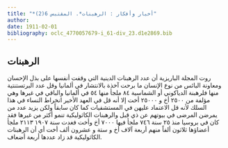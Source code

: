 ```yaml
---
title: "*أخبار وأفكار : الرهبنات*. المقتبس 6(2)"
author: 
date: 1911-02-01
bibliography: oclc_4770057679-i_61-div_23.d1e2869.bib
---
```




##  الرهبنات 


 روت  المجلة  الباريزية  أن عدد الرهبنات الدينية التي وقفت أنفسها على بذل الإحسان ومعاونة البائس من نوع الإنسان ما برحت آخذة بالانتشار في ألمانيا وقل عدد البرتستنتية منها فلرهبنة الدياكوني أو الشماسية  ٨٤  ملجأ منها  ٥٤  في ألمانيا والباقي في غيرها وهي مؤلفة من  ٢٥٠٠  أخ و  ٢٥٠٠٠  أخت إلا أنه قل في العهد الأخير انخراط النساء في هذا السلك لأنه قل الاعتماد عليهن في المستشفيات كما كان سابقاً ولكن يزيد عدد من يمرضن المرضى في بيوتهم عن ذي قبل والرهبنات الكاثوليكية تنمو أكثر من غيرها فقد كان في بروسيا منذ  ٢٥  سنة  ٧٤٦  ملجأ فيها  ٧٠٠٠  أخ وأخت فغدت سنة  ١٩٠٧  ٢١١٣  ملجأ أعضاؤها  ثلاثون  ألفاً منهم  أربعة آلاف  أخ و  ستة  و  عشرون  ألف  أخت أي أن الرهبنات الكاثوليكية قد زاد عددها  أربعة  أضعاف. 
